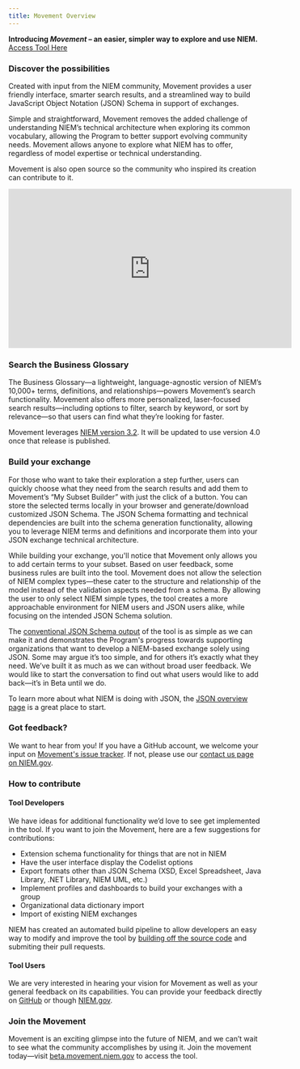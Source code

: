 ```yaml
---
title: Movement Overview
---
```


<div class="introducing-movement">
	<b>Introducing <i>Movement</i> – an easier, simpler way to explore and use NIEM.</b>
</div>
<div class="access-tool-here">
	<a class="btn btn-primary btn" href="https://beta.movement.niem.gov" target="_blank">
	  <span class="content">Access Tool Here</span>
	</a>
</div>
<div style="clear:both">

<h3>Discover the possibilities</h3>

Created with input from the NIEM community, Movement provides a user friendly interface, smarter search results, and a streamlined way to build JavaScript Object Notation (JSON) Schema in support of exchanges. 

Simple and straightforward, Movement removes the added challenge of understanding NIEM’s technical architecture when exploring its common vocabulary, allowing the Program to better support evolving community needs. Movement allows anyone to explore what NIEM has to offer, regardless of model expertise or technical understanding.

Movement is also open source so the community who inspired its creation can contribute to it.

<div class="movement-video-wrapper">
	<div class="videoWrapper">
		<iframe width="560" height="315" src="https://www.youtube.com/embed/YuXI1hqcy0Y?rel=0" frameborder="0" allowfullscreen></iframe>
	</div>
</div>

<h3>Search the Business Glossary</h3>

The Business Glossary—a lightweight, language-agnostic version of NIEM’s 10,000+ terms, definitions, and relationships—powers Movement’s search functionality. Movement also offers more personalized, laser-focused search results—including options to filter, search by keyword, or sort by relevance—so that users can find what they’re looking for faster. 

Movement leverages <a href="https://github.com/NIEM/NIEM-Releases">NIEM version 3.2</a>. It will be updated to use version 4.0 once that release is published.

<h3>Build your exchange</h3>

For those who want to take their exploration a step further, users can quickly choose what they need from the search results and add them to Movement’s “My Subset Builder” with just the click of a button. You can store the selected terms locally in your browser and generate/download customized JSON Schema. The JSON Schema formatting and technical dependencies are built into the schema generation functionality, allowing you to leverage NIEM terms and definitions and incorporate them into your JSON exchange technical architecture.

While building your exchange, you'll notice that Movement only allows you to add certain terms to your subset. Based on user feedback, some business rules are built into the tool. Movement does not allow the selection of NIEM complex types—these cater to the structure and relationship of the model instead of the validation aspects needed from a schema. By allowing the user to only select NIEM simple types, the tool creates a more approachable environment for NIEM users and JSON users alike, while focusing on the intended JSON Schema solution.

The <a href="https://niem.github.io/movement/json-schema-output/">conventional JSON Schema output</a> of the tool is as simple as we can make it and demonstrates the Program's progress towards supporting organizations that want to develop a NIEM-based exchange solely using JSON.  Some may argue it’s too simple, and for others it’s exactly what they need. We’ve built it as much as we can without broad user feedback. We would like to start the conversation to find out what users would like to add back—it’s in Beta until we do. 

To learn more about what NIEM is doing with JSON, the <a href="https://www.niem.gov/techhub/json/">JSON overview page</a> is a great place to start.

<h3>Got feedback?</h3>

We want to hear from you! If you have a GitHub account, we welcome your input on <a href="https://github.com/NIEM/Movement/issues">Movement's issue tracker</a>. If not, please use our <a href="https://www.niem.gov/contact-us">contact us page on NIEM.gov</a>.  

<h3>How to contribute</h3>

<h4>Tool Developers</h4>

We have ideas for additional functionality we’d love to see get implemented in the tool. If you want to join the Movement, here are a few suggestions for contributions: 

* Extension schema functionality for things that are not in NIEM
*	Have the user interface display the Codelist options 
*	Export formats other than JSON Schema (XSD, Excel Spreadsheet, Java Library, .NET Library, NIEM UML, etc.)
*	Implement profiles and dashboards to build your exchanges with a group
*	Organizational data dictionary import
*	Import of existing NIEM exchanges

NIEM has created an automated build pipeline to allow developers an easy way to modify and improve the tool by <a href="https://github.com/NIEM/Movement">building off the source code</a> and submiting their pull requests.

<h4>Tool Users</h4>

We are very interested in hearing your vision for Movement as well as your general feedback on its capabilities. You can provide your feedback directly on <a href="https://github.com/NIEM/Movement/issues">GitHub</a> or though <a href="https://www.niem.gov/contact-us">NIEM.gov</a>. 

<h3>Join the Movement</h3>
Movement is an exciting glimpse into the future of NIEM, and we can’t wait to see what the community accomplishes by using it. Join the movement today—visit <a href="https://beta.movement.niem.gov">beta.movement.niem.gov</a> to access the tool. 

